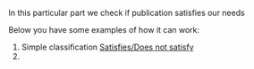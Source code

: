In this particular part we check if publication satisfies our needs

Below you have some examples of how it can work:

1. Simple classification [Satisfies/Does not satisfy](obsidian://open?vault=obisidanNotes&file=Files%2FCheckIfPublicationsSatisfies%2FSatisfiesOrDoesNotClassification%2FSatisfiesOrDoesNotClassificationSVM)
2. 
